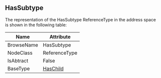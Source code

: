 <!-- objecttype -->
## HasSubtype
The representation of the HasSubtype ReferenceType in the address space is shown in the following table:  

|Name|Attribute|
|---|---|
|BrowseName|HasSubtype|
|NodeClass|ReferenceType|
|IsAbtract|False|
|BaseType|[HasChild](../../../Part3/ReferenceTypes/HasChild/readme.md)|


